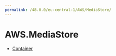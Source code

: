 ```yaml
---
permalink: /48.0.0/eu-central-1/AWS/MediaStore/
---
```


# AWS.MediaStore



* [Container](Container.md)